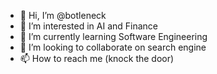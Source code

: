 - 👋 Hi, I’m @botleneck
- 👀 I’m interested in AI and Finance
- 🌱 I’m currently learning Software Engineering
- 💞️ I’m looking to collaborate on search engine
- 📫 How to reach me (knock the door)

<!---
botleneck/botleneck is a ✨ special ✨ repository because its `README.md` (this file) appears on your GitHub profile.
You can click the Preview link to take a look at your changes.
--->
